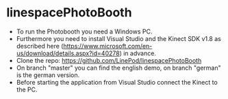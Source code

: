 # linespacePhotoBooth

- To run the Photobooth you need a Windows PC.
- Furthermore you need to install Visual Studio and the Kinect SDK v1.8 as described here (https://www.microsoft.com/en-us/download/details.aspx?id=40278) in advance.
- Clone the repo: https://github.com/LinePod/linespacePhotoBooth
- On branch "master" you can find the english demo, on branch "german" is the german version.
- Before starting the application from Visual Studio connect the Kinect to the PC.

